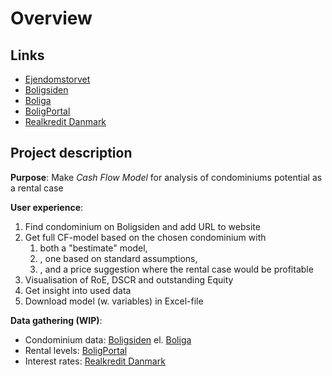 # Overview

## Links

- [Ejendomstorvet](https://www.ejendomstorvet.dk/)
- [Boligsiden](https://www.boligsiden.dk/)
- [Boliga](https://www.boliga.dk/)
- [BoligPortal](https://www.boligportal.dk/)
- [Realkredit Danmark](https://rd.dk/kurser-og-renter/renteprognose)

## Project description
**Purpose**: Make _Cash Flow Model_ for analysis of condominiums potential as a rental case

**User experience**:
1. Find condominium on Boligsiden and add URL to website
2. Get full CF-model based on the chosen condominium with
    1. both a "bestimate" model,
    2. , one based on standard assumptions,
    3. , and a price suggestion where the rental case would be profitable
3. Visualisation of RoE, DSCR and outstanding Equity
4. Get insight into used data
5. Download model (w. variables) in Excel-file

**Data gathering (WIP)**:
- Condominium data: [Boligsiden](https://www.boligsiden.dk/) el. [Boliga](https://www.boliga.dk/)
- Rental levels: [BoligPortal](https://www.boligportal.dk/)
- Interest rates: [Realkredit Danmark](https://rd.dk/kurser-og-renter/renteprognose)
